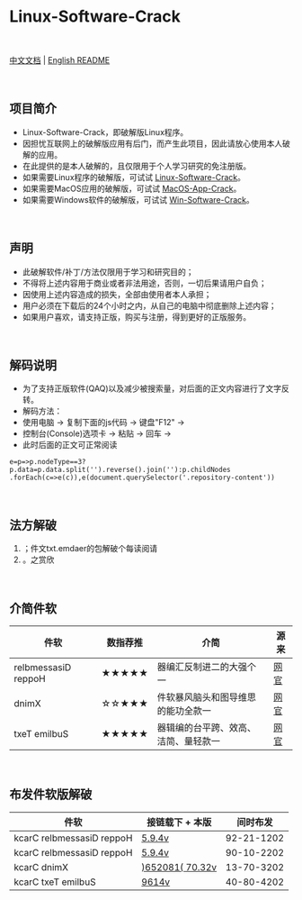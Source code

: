 
<keepit>

# Linux-Software-Crack

<br>

[中文文档](README.md) | [English README](README_EN.md)

<br>

## 项目简介

- Linux-Software-Crack，即破解版Linux程序。
- 因担忧互联网上的破解版应用有后门，而产生此项目，因此请放心使用本人破解的应用。
- 在此提供的是本人破解的，且仅限用于个人学习研究的免注册版。
- 如果需要Linux程序的破解版，可试试 [Linux-Software-Crack](./../../../Linux-Software-Crack)。
- 如果需要MacOS应用的破解版，可试试 [MacOS-App-Crack](./../../../MacOS-App-Crack)。
- 如果需要Windows软件的破解版，可试试 [Win-Software-Crack](./../../../Win-Software-Crack)。

<br>

## 声明

- 此破解软件/补丁/方法仅限用于学习和研究目的；
- 不得将上述内容用于商业或者非法用途，否则，一切后果请用户自负；
- 因使用上述内容造成的损失，全部由使用者本人承担；
- 用户必须在下载后的24个小时之内，从自己的电脑中彻底删除上述内容；
- 如果用户喜欢，请支持正版，购买与注册，得到更好的正版服务。

<br>

## 解码说明

- 为了支持正版软件(QAQ)以及减少被搜索量，对后面的正文内容进行了文字反转。
- 解码方法：
- 使用电脑 -> 复制下面的js代码 -> 键盘"F12" -> 
- 控制台(Console)选项卡 -> 粘贴 -> 回车 -> 
- 此时后面的正文可正常阅读

```
e=p=>p.nodeType==3?p.data=p.data.split('').reverse().join(''):p.childNodes
.forEach(c=>e(c)),e(document.querySelector('.repository-content'))

```

</keepit>

<br>

## 法方解破

1. ；件文txt.emdaer的包解破个每读阅请
1. 。之赏欣

<br>

## 介简件软

|件软|数指荐推|介简|源来
|---|---|---|---
|relbmessasiD reppoH|★★★★★|器编汇反制进二的大强个一|[网官](https://www.hopperapp.com/)
|dnimX|☆☆★★★|件软暴风脑头和图导维思的能功全款一|[网官](https://xmind.cn/)
|txeT emilbuS|★★★★★|器辑编的台平跨、效高、洁简、量轻款一|[网官](https://www.sublimetext.com/)

<br>

## 布发件软版解破

|件软|接链载下 + 本版|间时布发
|---|---|---
|kcarC relbmessasiD reppoH|[5.9.4v](./../../releases/tag/5.9.4v-kcarC-relbmessasiD-reppoH)|92-21-1202
|kcarC relbmessasiD reppoH|[5.9.4v](./../../releases/tag/5.9.4v-kcarC-relbmessasiD-reppoH)|90-10-2202
|kcarC dnimX|[)652081( 70.32v](./../../releases/tag/xuniL-652081-70.32v-kcarC-dnimX)|13-70-3202
|kcarC txeT emilbuS|[9614v](./../../releases/tag/9614v-kcarC-txeT-emilbuS)|40-80-4202
